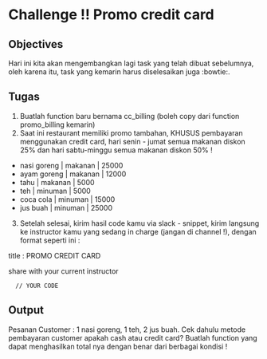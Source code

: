 # Challenge !! Promo credit card

## Objectives

Hari ini kita akan mengembangkan lagi task yang telah dibuat sebelumnya, oleh karena itu, task yang kemarin harus diselesaikan juga :bowtie:.

## Tugas
1. Buatlah function baru bernama cc_billing (boleh copy dari function promo_billing kemarin)
2. Saat ini restaurant memiliki promo tambahan, KHUSUS pembayaran menggunakan credit card, hari senin - jumat semua makanan diskon 25% dan hari sabtu-minggu semua makanan diskon 50% !
  - nasi goreng | makanan | 25000
  - ayam goreng | makanan | 12000
  - tahu        | makanan | 5000
  - teh         | minuman | 5000
  - coca cola   | minuman | 15000
  - jus buah    | minuman | 25000
3. Setelah selesai, kirim hasil code kamu via slack - snippet, kirim langsung ke instructor kamu yang sedang in charge (jangan di channel !), dengan format seperti ini :

title : PROMO CREDIT CARD

share with your current instructor
```
  // YOUR CODE
```

## Output
Pesanan Customer : 1 nasi goreng, 1 teh, 2 jus buah.
Cek dahulu metode pembayaran customer apakah cash atau credit card?
Buatlah function yang dapat menghasilkan total nya dengan benar dari berbagai kondisi !
